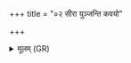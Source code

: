 +++
title = "०२ सीरा युञ्जन्ति कवयो"

+++
<details><summary>मूलम् (GR)</summary>

सीरा युञ्जन्ति कवयो  
युगा वि तन्वते पृथग्  
धीरा देवेषु सुम्नयौ ।  
अनड्वाहः पुरुषा ये कृषन्ति  
लाङ्गलं फालं सम् अनज्मि स्फात्या ॥
</details>